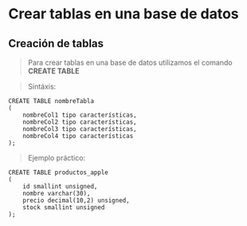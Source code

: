# Crear tablas en una base de datos

## Creación de tablas

> Para crear tablas en una base de datos
> utilizamos el comando **CREATE TABLE**  

> Sintáxis:  

    CREATE TABLE nombreTabla  
    (  
        nombreCol1 tipo características,
        nombreCol2 tipo características,
        nombreCol3 tipo características,
        nombreCol4 tipo características
    );

> Ejemplo práctico:

    CREATE TABLE productos_apple  
    (  
        id smallint unsigned,
        nombre varchar(30),
        precio decimal(10,2) unsigned,
        stock smallint unsigned
    );